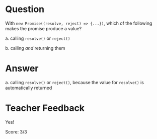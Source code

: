 # Question
With `new Promise((resolve, reject) => {...})`, which of the following makes the promise produce a value?

a. calling `resolve()` or `reject()`

b. calling *and* returning them

# Answer
a. calling `resolve()` or `reject()`, because the value for `resolve()` is automatically returned 

# Teacher Feedback

Yes!

Score: 3/3